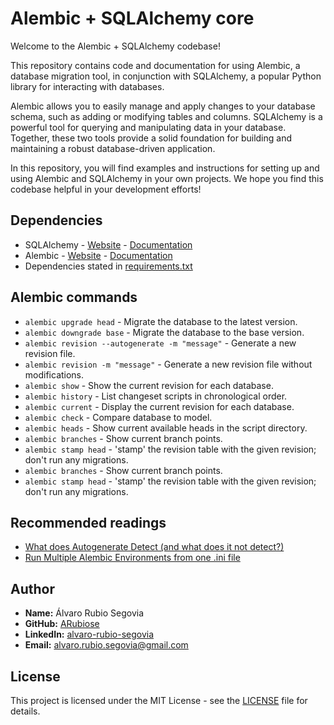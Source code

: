 # Alembic + SQLAlchemy core
Welcome to the Alembic + SQLAlchemy codebase!

This repository contains code and documentation for using Alembic, a database migration tool, in conjunction with SQLAlchemy, a popular Python library for interacting with databases.

Alembic allows you to easily manage and apply changes to your database schema, such as adding or modifying tables and columns. SQLAlchemy is a powerful tool for querying and manipulating data in your database. Together, these two tools provide a solid foundation for building and maintaining a robust database-driven application.

In this repository, you will find examples and instructions for setting up and using Alembic and SQLAlchemy in your own projects. We hope you find this codebase helpful in your development efforts!

## Dependencies
  * SQLAlchemy - [Website](https://www.sqlalchemy.org/) - [Documentation](https://docs.sqlalchemy.org/en/14/)
  * Alembic -  [Website](https://alembic.sqlalchemy.org/en/latest/) - [Documentation](https://alembic.sqlalchemy.org/en/latest/tutorial.html)
  * Dependencies stated in [requirements.txt](requirements.txt)

## Alembic commands
  * `alembic upgrade head` - Migrate the database to the latest version.
  * `alembic downgrade base` - Migrate the database to the base version.
  * `alembic revision --autogenerate -m "message"` - Generate a new revision file.
  * `alembic revision -m "message"` - Generate a new revision file without modifications.
  * `alembic show` - Show the current revision for each database.
  * `alembic history` - List changeset scripts in chronological order.
  * `alembic current` - Display the current revision for each database.
  * `alembic check` - Compare database to model.
  * `alembic heads` - Show current available heads in the script directory.
  * `alembic branches` - Show current branch points.
  * `alembic stamp head` - 'stamp' the revision table with the given revision; don't run any migrations.
  * `alembic branches` - Show current branch points.
  * `alembic stamp head` - 'stamp' the revision table with the given revision; don't run any migrations.

## Recommended readings
 * [What does Autogenerate Detect (and what does it not detect?)](https://alembic.sqlalchemy.org/en/latest/autogenerate.html#what-does-autogenerate-detect-and-what-does-it-not-detect)
 * [Run Multiple Alembic Environments from one .ini file](https://alembic.sqlalchemy.org/en/latest/cookbook.html#run-multiple-alembic-environments-from-one-ini-file)

## Author
- **Name:** Álvaro Rubio Segovia
- **GitHub:** [ARubiose](https://github.com/ARubiose)
- **LinkedIn:** [alvaro-rubio-segovia](https://www.linkedin.com/in/alvaro-rubio-segovia/)
- **Email:** alvaro.rubio.segovia@gmail.com

## License
This project is licensed under the MIT License - see the [LICENSE](https://opensource.org/licenses/MIT) file for details.